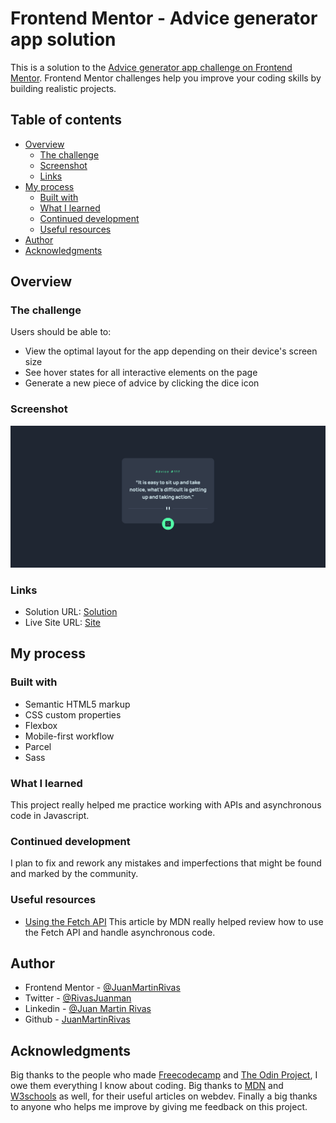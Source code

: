 # Frontend Mentor - Advice generator app solution

This is a solution to the [Advice generator app challenge on Frontend Mentor](https://www.frontendmentor.io/challenges/advice-generator-app-QdUG-13db). Frontend Mentor challenges help you improve your coding skills by building realistic projects.

## Table of contents

- [Overview](#overview)
  - [The challenge](#the-challenge)
  - [Screenshot](#screenshot)
  - [Links](#links)
- [My process](#my-process)
  - [Built with](#built-with)
  - [What I learned](#what-i-learned)
  - [Continued development](#continued-development)
  - [Useful resources](#useful-resources)
- [Author](#author)
- [Acknowledgments](#acknowledgments)

## Overview

### The challenge

Users should be able to:

- View the optimal layout for the app depending on their device's screen size
- See hover states for all interactive elements on the page
- Generate a new piece of advice by clicking the dice icon

### Screenshot

![Screenshot](./images/screenshot.png)

### Links

- Solution URL: [Solution](https://www.frontendmentor.io/solutions/advide-generator-app-SbxKDX_VNq)
- Live Site URL: [Site](https://juanmartinrivas.github.io/advice-generator-app-main/)

## My process

### Built with

- Semantic HTML5 markup
- CSS custom properties
- Flexbox
- Mobile-first workflow
- Parcel
- Sass

### What I learned

This project really helped me practice working with APIs and asynchronous code in Javascript.

### Continued development

I plan to fix and rework any mistakes and imperfections that might be found and marked by the community.

### Useful resources

- [Using the Fetch API](https://developer.mozilla.org/en-US/docs/Web/API/Fetch_API/Using_Fetch) This article by MDN really helped review how to use the Fetch API and handle asynchronous code.

## Author

- Frontend Mentor - [@JuanMartinRivas](https://www.frontendmentor.io/profile/JuanMartinRivas)
- Twitter - [@RivasJuanman](https://twitter.com/RivasJuanman)
- Linkedin - [@Juan Martin Rivas](https://www.linkedin.com/in/juan-mart%C3%ADn-rivas-b3253a1a8/)
- Github - [JuanMartinRivas](https://github.com/JuanMartinRivas)

## Acknowledgments

Big thanks to the people who made [Freecodecamp](https://www.freecodecamp.org) and [The Odin Project](https://www.theodinproject.com), I owe them everything I know about coding. Big thanks to [MDN](https://developer.mozilla.org) and [W3schools](https://www.w3schools.com) as well, for their useful articles on webdev. Finally a big thanks to anyone who helps me improve by giving me feedback on this project.